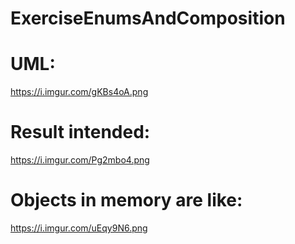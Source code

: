 # ExerciseEnumsAndComposition

# UML:
https://i.imgur.com/gKBs4oA.png

# Result intended:
https://i.imgur.com/Pg2mbo4.png

# Objects in memory are like:
https://i.imgur.com/uEqy9N6.png
